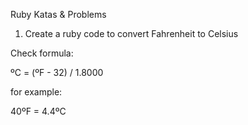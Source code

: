 Ruby Katas & Problems

1. Create a ruby code to convert Fahrenheit to Celsius

Check formula:


ºC = (ºF - 32) / 1.8000

for example:

40ºF = 4.4ºC
